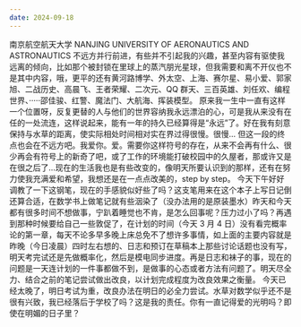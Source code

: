 ```yaml
---
date: 2024-09-18
---
```


南京航空航天大学
NANJING UNIVERSITY OF AERONAUTICS AND ASTRONAUTICS
不远方并行前进，有些并不引起我的兴趣，甚至内容有驱使我远离的倾向，比如那个被封锁在里球上的蒸汽朋光星球，但我需要和离不开仪也不是其中内容，哦，更平的还有黄河路博学、外太空、上海、赛尔星、易小爱、郭家旭、二战历史、高晨飞、王者荣耀、二次元、QQ 群天、三百英雄、刘任欢、编程世界、·····邵佳骏、红警、魔法门、大航海、挥装模型。
原来我一生中一直有这样一个位置呀，反复更替的人与他们的世界容纳我永远漂泊的心，可是我从来没有在任的一处流连，这样说起来，能有一年的持久已经算得是“永远”了。好在我有刻意保持与水草的距离，使实际相处时间相对实在界过得很慢。很慢...
但这一段的终点也会在不远方吧。我爱你。爱。需要你这样符号的存在，从来不会再有什么、很少再会有符号上的新奇了吧，或了工作的环境能打破校园中的久屋者，那或许又是在很之后了...现在的生活我也是有些改变的，像明天所要认识到的那样，还有在努力使我充满爱和希望，我想还是在一点点改美的，step by step。
今天下午好好调教了一下这钢笔，现在的手感貌似好些了吗？这支笔用来在这个本子上写日记倒还算合适，在数学书上做笔记就有些洇染了（没办法用的是原装墨水）昨天和今天都有很多时间不想做事，宁趴着睡觉也不肯，是怎么回事呢？压力过小了吗？再遇到那种时候要给自己一些敦促了，在计划的时间（今天 3 月 4 日）没有看完概率论的第一章，每天不论多早多晚上床总免不了想许多事情，如上面的主要内容就是昨晚（今日凌晨）四时左右想的、日志和预订在草稿本上那些讨论话题也没有写，明天考完试还是先做概率化，然后是模电同步进度。再是日志和袜子的事，现在的问题是一天连计划的一件事都做不到，是做事的心态或者方法有问题了。明天尽全力、结合之前的笔记尝试做出改良，以计划完成程度为改良效果之衡量。
今天已经太晚了，明日考试为重，改良办法在明日的必全力尝试。水草对数学似乎还不是很有兴致，我已经落后于学校了吗？这是我的责任。你有一直记得爱的光明吗？即使在明媚的日子里？
